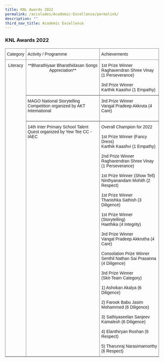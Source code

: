 ```yaml
---
title: KNL Awards 2022
permalink: /accolades/Academic-Excellence/permalink/
description: ""
third_nav_title: Academic Excellence
---
```

### KNL Awards 2022

<style type="text/css">
.tg  {border-collapse:collapse;border-spacing:0;}
.tg td{border-color:black;border-style:solid;border-width:1px;font-family:Arial, sans-serif;font-size:14px;
  overflow:hidden;padding:10px 5px;word-break:normal;}
.tg th{border-color:black;border-style:solid;border-width:1px;font-family:Arial, sans-serif;font-size:14px;
  font-weight:normal;overflow:hidden;padding:10px 5px;word-break:normal;}
.tg .tg-c3ow{border-color:inherit;text-align:center;vertical-align:top}
.tg .tg-0pky{border-color:inherit;text-align:left;vertical-align:top}
</style>
<table class="tg">
<thead>
  <tr>
    <th class="tg-0pky">Category<br></th>
    <th class="tg-0pky">Activity / Programme<br></th>
    <th class="tg-0pky">Achievements<br></th>
  </tr>
</thead>
<tbody>
  <tr>
    <td class="tg-c3ow" rowspan="3">Literacy<br></td>
    <td class="tg-c3ow">**Bharathiyaar Bharathidasan Songs Appreciation**</td>
    <td class="tg-0pky">1st Prize Winner<br>Raghavendran Shree Vinay (1 Perseverance)<br><br>3rd Prize Winner<br>Karthik Kaashvi (1 Empathy)<br></td>
  </tr>
  <tr>
    <td class="tg-0pky">MAGO National Storytelling Competition organized by AKT International<br></td>
    <td class="tg-0pky">3rd Prize Winner<br>Vangal Pradeep Akkruta (4 Care)<br><br></td>
  </tr>
  <tr>
    <td class="tg-0pky">14th Inter Primary School Talent Quest organized by Yew Tee CC - IAEC<br></td>
    <td class="tg-0pky">Overall Champion for 2022<br><br>1st Prize Winner (Fancy Dress)<br>Karthik Kaashvi  (1 Empathy)<br><br>2nd Prize Winner<br>Raghavendran Shree Vinay (1 Perseverance)<br><br>1st Prize Winner (Show Tell)<br>Ninthyanandam Mohith (2 Respect)<br><br>1st Prize Winner<br>Thanishka Sathish (3 Diligence)<br><br>1st Prize Winner (Storytelling)<br>Haethika (4 Integrity)<br><br>3rd Prize Winner<br>Vangal Pradeep Akkrutha (4 Care)<br><br>Consolation Prize Winner<br>Senthil Nathan Sai Prasanna (4 Diligence)<br><br>3rd Prize Winner<br>(Skit-Team Category)<br><br>1) Ashokan Akalya (6 Diligence)<br><br>2) Farook Babu Jasim Mohammed (6 Diligence)<br><br>3) Sathiyaseelan Sanjeev Kamalesh (6 Diligence)<br><br>4) Elanthiryan Roshan (6 Respect)<br><br>5) Tharunraj Narasimamorthy (6 Respect)</td>
  </tr>
  <tr>
  